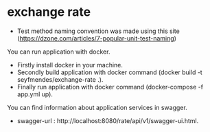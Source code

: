 # exchange rate

* Test method naming convention was made using this site (https://dzone.com/articles/7-popular-unit-test-naming)

You can run application with docker. 
* Firstly install docker in your machine. 
* Secondly build application with docker command (docker build -t seyfmendes/exchange-rate .).
* Finally run application with docker command (docker-compose -f app.yml up).

You can find information about application services in swagger.
* swagger-url : http://localhost:8080/rate/api/v1/swagger-ui.html.  